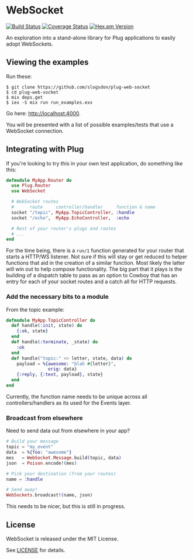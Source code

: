 # WebSocket
[![Build Status](https://img.shields.io/travis/slogsdon/plug-web-socket.svg?style=flat)](https://travis-ci.org/slogsdon/plug-web-socket)
[![Coverage Status](https://img.shields.io/coveralls/slogsdon/plug-web-socket.svg?style=flat)](https://coveralls.io/r/slogsdon/plug-web-socket)
[![Hex.pm Version](http://img.shields.io/hexpm/v/web_socket.svg?style=flat)](https://hex.pm/packages/web_socket)

An exploration into a stand-alone library for
Plug applications to easily adopt WebSockets.

## Viewing the examples

Run these:

```
$ git clone https://github.com/slogsdon/plug-web-socket
$ cd plug-web-socket
$ mix deps.get
$ iex -S mix run run_examples.exs
```

Go here: <http://localhost:4000>.

You will be presented with a list of possible
examples/tests that use a WebSocket connection.

## Integrating with Plug

If you're looking to try this in your own test
application, do something like this:

```elixir
defmodule MyApp.Router do
  use Plug.Router
  use WebSocket

  # WebSocket routes
  #      route     controller/handler     function & name
  socket "/topic", MyApp.TopicController, :handle
  socket "/echo",  MyApp.EchoController,  :echo

  # Rest of your router's plugs and routes
  # ...
end
```

For the time being, there is a `run/1` function
generated for your router that starts a HTTP/WS
listener. Not sure if this will stay or get
reduced to helper functions that aid in the
creation of a similar function. Most likely the
latter will win out to help compose functionality.
The big part that it plays is the building of a
dispatch table to pass as an option to Cowboy that
has an entry for each of your socket routes and a
catch all for HTTP requests.

### Add the necessary bits to a module

From the topic example:

```elixir
defmodule MyApp.TopicController do
  def handle(:init, state) do
    {:ok, state}
  end
  def handle(:terminate, _state) do
    :ok
  end
  def handle("topic:" <> letter, state, data) do
    payload = %{awesome: "blah #{letter}", 
                orig: data}
    {:reply, {:text, payload}, state}
  end
end
```

Currently, the function name needs to be unique
across all controllers/handlers as its used for
the Events layer.

### Broadcast from elsewhere

Need to send data out from elsewhere in your app?

```elixir
# Build your message
topic = "my_event"
data  = %{foo: "awesome"}
mes   = WebSocket.Message.build(topic, data)
json  = Poison.encode!(mes)

# Pick your destination (from your routes)
name = :handle

# Send away!
WebSockets.broadcast!(name, json)
```

This needs to be nicer, but this is still in
progress.

## License

WebSocket is released under the MIT License.

See [LICENSE](https://github.com/slogsdon/plug-web-socket/blob/master/LICENSE) for details.
